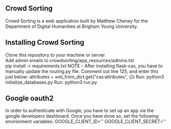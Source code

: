 ## Crowd Sorting

Crowd Sorting is a web application built by Matthew Cheney for the Department of Digital Humanities at Brigham Young University.

## Installing Crowd Sorting

Clone this repository to your machine or server</br>
Add admin emails to crowdsorting/app_resources/admins.txt</br>
pip install -r requirements.txt
NOTE - After installing flask-cas, you have to manually update the routing.py file. Comment out line 125, and enter this just below: attributes = xml_from_dict.get("cas:attributes", {})
Run: python3 initialize_databases.py
Run: python3 run.py

## Google oauth2

In order to authenticate with Google, you have to set up an app via the google developers dashboard. Once you have done so, set the following environment variables:
GOOGLE_CLIENT_ID='<id>'
GOOGLE_CLIENT_SECRET='<secret>'
